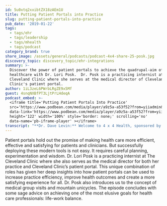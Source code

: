 ```yaml
---
id: 5u0xtq2xxibtZX18zAEm1U
title: Putting Patient Portals into Practice
slug: putting-patient-portals-into-practice
pub_date: '2019-01-22'
tags:
  - tags/ehr
  - tags/leadership
  - tags/mhealth
  - tags/podcast
category_brand: true
share_image: /assets/general/podcasts/podcast-4x4-share-25-posk.jpg
discovery_topic: discovery_topic/ehr-integrations
summary: >-
  Discover the power of patient portals to achieve the quadrupal-aim of
  healthcare with Dr. Lori Posk.  Dr. Posk is a practicing internist at The
  Cleveland Clinic where she serves at the medical director of Cleveland
  Clinic's patient portal.
author: 1iL3zeL6PWrbLRgZE9x5Mf
guest: 4snqNXBfPT3LjtPrLHdeqA
podcast_embed: >-
  <iframe title='Putting Patient Portals Into Practice'
  src='https://www.podbean.com/media/player/a9z5a-a53f52?from=yiiadmin&download=1&version=1'
  data-link='https://www.podbean.com/media/player/a9z5a-a53f52?from=yiiadmin&download=1&version=1'
  height='122' width='100%' style='border: none;' scrolling='no'
  data-name='pb-iframe-player' ></iframe>
transcript: "**Dr. Dave Levin:** Welcome to 4 x 4 Health, sponsored by Sansoro Health. Sansoro Health, integration at the speed of innovation. Check them out at [www.sansorohealth.com](http://www.sansorohealth.com). I’m your host Dr. Dave Levin. Today I’m talking with Lori Posk from the Cleveland Clinic where she plays multiple roles. Dr. Posk is the Medical Director for the Twinsburg Family Health and Surgery Center with over 100 physicians and 400 employees where she also practices Internal Medicine. She’s also an Informatics Leader and Medical Director for the Clinics, Patient Portal based on Epics MyChart. This combination of clinical, administrative and IT responsibilities puts Lori in an unique position to lead work on issues like patient engagement, practice efficiency and improving chronic disease management. Dr. Posk has led key patient facing IT initiatives including Open Notes, the sharing of doctor’s notes with patients, electronic messaging, patient access and test result release. Anyone who has worked on these important and challenging topics know they require careful attention to people, process and technology as well as courage, wisdom and diplomacy. Having worked closely with Lori when I was at Cleveland Clinic, I can personally attest, she has all three. I suspect our listeners will agree after hearing our discussion today. Welcome to 4 x4 Health, Lori.\n\n**Dr. Lori Posk:** Thank you David, thanks for inviting me.\n\n**Dave:** Great! We’re gonna jump right in today. We’re gonna do a series of four questions and I’d like you to take about four minutes to answer each one. So, if you are ready to go, we can get started.\n\n**Lori:** I am.\n\n**Dave:** Alright! The first question, tell us about yourself and your organization.\n\n**Lori:** So, as you noticed, I’m an internal medicine physician and I practice primary care. About thirty percent of my time is spent on seeing patients in the office. I work for the Cleveland Clinic which is a large multi-specialty non-profit organization and we not only have locations in Cleveland but now Florida where expanding, Nevada, we will be opening in London, we have a place in Abu Dhabi and Toronto. So, we’re a pretty vast expansive system with opportunities to serve patients in many different areas. I also like you said, a Medical Director for large Family Health Center that gives me an opportunity to really see workflow and how patients walk through their office experience on a day-to-day basis and then probably what I’m most passionate about is my role as Medical Director for our Patient portal which gives me an opportunity to really improve quality and safety of healthcare.\n\n**Dave:** How are you diving up your time between these three areas, you said you are about thirty percent clinical, is that right?\n\n**Lori:** Yeah and it’s never exactly thirty percent.\n\n**Dave:** Right.\n\n**Lori:** Having the additional administrative time gives me opportunity to add patients and be creative with that time too. I will do video visits, e-visits and other things in between seeing patients in the office but I still see patients in the office. Not only the traditional one-to-one patient visit in the office but I do share medical appointments with my patients too and then all my portal work and other administrative work is divided throughout the day as needs arise and as meetings continue to roll.\n\n**Dave:** We may have to have you come back just to do a deep dive on group visits and shared visits. It’s a…\n\n**Lori:** I’d love to do that.\n\n**Dave:** It’s a topic of interest of mine. How much of your time are you spending on administrative work?\n\n**Lori:** Well, administrative work, depending on how you define that is at least the other seventy percent. Some of it is around operations just on how our Family Health Center works and then the vast majority is around MyChart and how we are impacting workflow, patient experience and many other things that go along with the Patient portal.\n\n**Dave:** It’s interesting to me that you and answering that question, you lumped in if you will the IT work, the portal work. I suppose that’s a reflection of how integrated that is with your view of what you are trying to accomplish and frankly your personal experience of, if you will have it to eat the dog food that you’re making, is that right?\n\n**Lori:** Yeah, but in a very positive way. I mean, I really got interest in the portal because I was looking for a tool to really improve safety, quality, communication, patient experience. So, every single thing that we do every day is impacted by the portal and you, it was initially a clinical tool but now it’s being really used much more as an operational tool to schedule appointments, to show potentially cost estimates on things eventually and many other things that serve other roles besides just showing test results in Open Notes. So, it does impact you know, every really minute of the day that I’m working whether it’s seeing patients or doing things for their Family Health Center or then the MyChart work itself.\n\n**Dave:** Well, knowing all the different things that you’re involved in, this next question might be a bit of a challenge for you but what’s the most important or interesting thing that you’re working on right now?\n\n**Lori:** So, one of the areas I’m really passionate about delivering patient care because I see patients that are tend to be a little bit older, 65 and older as an internal medicine but memory loss cognitive impairment is an area that we are all gonna be impacted about whether we have it personally or whether or not we have family members or friends that will be impacted. So, I’m actually working on a project to implement a cognitive assessment tool on an iPad. This will consist of three different tests that will be delivered to a patient prior to their Medicare Wellness appointment on an annual basis and it consists of measures of episodic memory, processing speed, executive functions, things that are often done by a technician when you have Neuropsych testing, if you are doing a further workup for dementia by a Geriatrician or a Neurologist. However we have incorporated this into an iPad to be a screening tool to, in order to effectively screen patients that may have very early Mild Cognitive Impairment or very early Alzheimer’s disease and so I’ve been working with Dr. Rao at the clinic and his team to implement this and roll it out in our practice and it’s not only about the tool, it’s really about the workflow around that and how we can do that and not just rub patient care but contribute positively to it. So, we’re gonna be actually implementing it very soon.\n\n**Dave:** Oh interesting. So, let’s get a little deeper on this because you know, this is one of those ideas that sounds great in theory and seems at least on the surface like it would be pretty simple, hey, we’ll just hand iPads to patients when they come in and they’ll do this stuff and it will be great but I suspect that it’s a lot more complicated than that, that there’s a lot of devils in the details and so as you said, you’re just getting started but walk us through some of those considerations that might not be so obvious at first glance.\n\n**Lori:** Yes so, really the work that has been done right now, it’s not really about the tool itself, it’s really about the workflow around it. This impacts how patients are being scheduled, the fact that they have to come twenty minutes early, the fact that we need to get the information that we are getting on the iPad into the electronic medical record to act upon right at the point of care and so we are looking at all those different steps and then implementing that before we actually give the patients the tool and just throw out an electronic tool to try. Our goal is really to innovate to decrease burnout, not to increase it. So, I’ve had the benefit of actually having this tool being used in our MS Department at the Cleveland Clinic already. So, they’ve gone before me and been able to kind of iron out some of the things in the workflow and we’re now gonna be implementing in a primary care to do more mass screening, starting with the pilot in my office.\n\n**Dave:** I had a colleague that used to say, I wanna be first in line to go second and there’s a lot of wisdom in that. I think you said a lot of really important things there. I just wanna try to tease the out a little bit. So, it’s really less about the software, I mean not that, that’s not important but there are all these really practical workflow considerations for the office staff, for the patient and as you noted that you know, the informations gotta be delivered in\_ way hat it’s useful to the clinician and doesn’t just become one more burden but I actually can enhance the care. That’s a really tall order. Even the simple basic things of, is the wireless network adequate. Do we have enough iPads, what do we do to keep them charged, whet if one of them breaks, what if we have a patient that shows up but they don’t know how to use it, what if they speak a language that’s not supported? I mean, there’s just a hundred little things in there, it’s again really valuable important work and you’re pointing us towards the kind of transformation that it can lead to but it’s often a lot harder than it looks.\n\n**Lori:** It sure is. We’ve had the benefit of doing patient inner data on tablets for while at the clinic, whether be a PHQ or a GAD-7 or things like that. So, really working on that workflow and learning from some of the mistakes that we made earlier is very important.\n\n**Dave:** Yeah. What do you think is your most important lesson learned so far out of this type of activity?\n\n**Lori:** I think it would be people process technology, always keep that in mind. The technology is really the easy part of all this. It’s the people in the process that you really want to make sure you pay attention and nail down.\n\n**Dave:** Well, I tell you what, regular listeners to this podcast have heard this theme consistently. I refer to it as the Iron Triangle. I’ve never seen a significant be successful without attention to all three, so good on you. If you just joined us, you’re listening to 4 x 4 Health, I’m your host Dr. Dave Levin. We are talking today with Lori Posk from the Cleveland Clinic where she is a practicing Internist and Medical Director for the Twinsburg Family Health and Surgery Center and for the Clinic’s Patient portal. For question three before you answer, I want to remind you Lori, this is a family show, it’s PG-13.\n\n**Lori:** Thank you.\n\n**Dave:** But we’d like to hear what’s your pet peeve or favorite rant these days?\n\n**Lori:** Well, I’ll pick one and it’s actually similar to some of the things we actually just talked about, really around workflow and how we are delivering care to patients but one of my biggest concerns right now is how we are delivering primary care. We continue to hear that there is a shortage of primary care physicians and how are we gonna address this. Isn’t more medical students said, we wanna get into primary care type residency or hiring more NPs or PAs and I’m not convinced that, that actually is the answer because when you look at it, the care model is still the same. See the patients in the exam room, make adjustments and then see them back again another three to six months. Using a team approach I think is definitely much more valuable and it is being talked about but what I see the biggest advantage is really trying to deliver primary care different with shared medical appointments, with other opportunities for device integration, eventually having algorithms and AI behind\_ a lot of this. So, that the vast majority of patients actually, did I see today one right after the other for 15-20 minute appointments, they really could be taken off my schedule and being cared for differently and then create the opportunity to have open access on my schedule or do the shared medical appointments to other things to deliver care differently. I really think that we don’t necessarily have a crisis on a primary care shortage of providers. I think the crisis really is in the model of care that we’re delivering and so my biggest rant is really to examine this and think about not necessarily hiring a lot more people to do the same thing but to do it differently.\n\n**Dave:** Well, I think that’s a great rant and it resonates really, really deeply with me. I mean, it’s pretty clear, the approaches and processes that got us here aren’t gonna get us to the future. Could you take a minute and just talk a little bit about shared visits? I suspect that many of our listeners are not familiar, only vaguely familiar with that idea.\n\n**Lori:** Yes so, this has actually brought a lot of joy to practice for me. So, short visits are the opportunity to see a group of patients and it maybe anywhere from six to ten for certain medical problems. You can do this actually for physicals, I do mine for the diabetes, hypertension and lipids and the patients meet together as a group after they sign a waiver for confidentiality and then we review their medical problems individually within the group though and then we will go over their lab and we talk about medication changes, lifestyle changes which is often the bulk of my shared medical appointment and we make those adjustments and then we send the patients on their way. The whole visit is about an hour and a half \_and again, most of it is around patient education, insured experiences amongst the patients. Often with me telling patients what to do with their diet and exercise, it’s not as effective as the group itself sharing their experiences and what’s been accessible but we have several of these shared medical appointments at the Cleveland Clinic for many different disease processes and the thing about it is patients really enjoy it and the providers do too. So, it shakes up our day a little bit in a very positive way.\n\n**Dave:** I had the opportunity to get exposed to this a few years ago when I was at Eastern Virginia Medical School and part of what’s so fascinating to me about this topic is so much of what the assumptions might be about while patients won’t like that and you know, turn out to be exactly the opposite and you’ve alluded to a lot of that. I remember observing one of these, it was a diabetic group visit. There was a, you know, it’s a mix of ages and races and everything else and there was a younger guy there who was kind of early on in his diabetes management and he was sitting next to an older gentleman who had had a lower limp amputation and you could just see the impact of this older gentleman speaking to this younger man saying, this is why you really need to take good care and control your diabetes. You know clearly, much more impact than me as the physician delivering that message.\n\n**Lori:** Exactly.\n\n**Dave:** So, it’s a, it’s, as if you’re kind of activating a whole new kind of influence here through these visits. It’s not just about efficiency, it may actually be more effective in some settings. Am I over the top there or is that…?\n\n**Lori:** No, not at all. Completely agree. I mean, patients are a wealth of education and experiences that they can share with other patients. So, that’s what the real value is of this group.\n\n**Dave:** Yeah, and it does seem to have very broad applicability as well that you can use it for many, many different kinds of visits. I suspect some of our listeners might have been taken aback when you said, well, you can do group visits for physicals. Well, it turns out again most of that is about education and general assessment and things. So, it actually can work pretty well.\n\n**Lori:** Exactly. Yeah but just…, yet, nobody undresses them in front of the patients. So…\n\n**Dave:** Yeah, it did exactly. Ha, ha \\[Laughing\\], exactly. Well, so for our last question today, we’d like to hear your most sage advice.\n\n**Lori:** You know, I think my most sage advice is really don’t allow yourself to play the role of a victim. I think often we feel we are the victim of the EMR or victims of our insurance companies or administrative burdens and I would encourage people to really think about this and don’t get into that negative cycle. Take time for yourself to really reflect on where we wanna make an impact, where you feel the negative energy is coming from and how you can make a change and if you do that, I think providers and even other administrative people around you will actually find a lot more joy in delivering the care that we do today. So, I encourage everybody, jump out of that victim role and really be active and make a change in some small way.\n\n**Dave:** Boy, what terrific and sage advice. I mean, we can play the victim or we can empower ourselves. Personally, I’d rather be empowered and seeing problems as opportunities. Now, it’s hard to sustain some days, right. Everybody…, we all have our down moments but it certainly is a much better way to live and I think more productive and I agree with you. I think particularly as physicians, we’ve seeded a lot of our ability to influence things for the good because we were frankly spending too much time having a pity party. I see changes there and I think your advice is really consistent with that. I’d like to probe one other issue with you today if I could and that is the question of balance and part of what I find so interesting and have always admired about you is the apparent balance that you’ve been able to maintain and there’s kind of two dimensions to this for me. The first is, as we’ve talked about today, you’re wearing essentially three different hats in your professional life. You’re a practicing clinician, you’re an administrator for a busy and diverse practice and you’re leading important informatics initiatives but you’ve also got a balanced professional and personal life and like you I’ve been married a long time, I have children. I wanna be really clear, I don’t…, this is not a question to you because of your gender, it’s a question that all of us really should be facing and I’m just wondering if you’d share you know, some of your thoughts about how you maintain balance between your roles at work and also how you maintain balance between your professional and personal life?\n\n**Lori:** Yeah, thank you for asking that question. So, I have been married many years and I do have three children, still have a 12 year old at home and so it is always a challenge to make sure that you’re doing the right thing for each part of your life but I actually don’t believe in a work/life balance. I think that it actually is very difficult to achieve and you are never gonna be there. What I believe in is really work/life integration and so for example, on Saturday mornings I walk with my patients. I get my exercise in and I get to see some patients, not only mine but other patients that come from the Family Health Center. We talk about simple health problems and we walk. Sometimes I’ll bring my kids if they will not sleep in and will come with me. So, I integrate what I do with my life every day, the personal family, as much as you can. There has to be some separation but as much as you can. For school, I don’t volunteer to bake cookies, I volunteer to do science talks instead or simple physical exam skills that I might show the kids and things like that. So, really work on integrating. I think if you’re always trying to strive a perfect balance, you’re never gonna be there and you’re gonna be disappointed because so many times personal life needs to take more of a role and then other times your work needs to take more of your time and so really trying to not always go home everyday thinking that you did fifty percent here and fifty percent there. It’s not necessarily the right approach that I take at least.\n\n**Dave:** What a beautiful and interesting way to think about it and to marry those things together. I’m sorry, I think I interrupted you there.\n\n**Lori:** Oh no, no. I was just gonna say two and then in my work, I mean most of the stuff, all really combines together, the workflow, the Patient portal, the patient experience. I feel very lucky that I am able to have these three different roles that actually all come together to try and create a good patient experience.\n\n**Dave:** And what about ‘me’ time, how does that fit into all of this?\n\n**Lori:** Ha! Well, you may remember I’m a runner. So, I like to get out and go for a long run when I can to clear my mind and then I am an unicyclist too, so that is time on my unicycle that I do long distance or even a little mountain bike unicycling, that there’s nobody else that’s with me, they can’t see. So, I get an opportunity to really think, reflect and exercise at the same time. So, I highly recommend integrating exercise in whatever form into your day, every day gets you an opportunity to clear your mind.\n\n**Dave:** Well again, another example of integration. I would also make sure I heard you correctly, you’re doing an unicycle on a mountain, is that correct?\n\n**Lori:** Yeah so, the mountain sometimes are not as big as you would imagine but there is a thing as mountain bike unicycling and the greatest thing is you fall, you get backup, you try again and we should be doing that in our life every single day.\n\n**Dave:** Well, maybe we can get you to send us a picture that we can include on the website for this episode.\n\n**Lori:** I’d love to.\n\n**Dave:** This has been terrific and really appreciate your time today.\n\n**Lori:** Thank you so much or inviting me and thank you for the great podcast.\n\n**Dave:** We’ve been talking with Lori Posk from the Cleveland Clinic where she is a practicing Internist and serves as Medical Director for the Twinsburg Family Health and Surgery Center and as the Medical Director for the Clinic’s Patient portal. Lori again, thanks for joining us today.\n\n**Lori:** Thank you, Dave.\n\n**Dave:** You’ve been listening to 4 x 4 Health, sponsored by Sansoro Health. Sansoro Health, integration at the speed of innovation. Check them out at [www.sansorohealth.com](http://www.sansorohealth.com). I hope you’ll join us next time for another 4 x 4 discussion with healthcare innovators. Until then, I’m your host Dr. Dave Levin, thanks for listening."
---
```

Patient portals hold out the promise of making health care more efficient, effective and satisfying for patients and clinicians. But successfully deploying these modern tools is not easy. It requires careful planning, experimentation and wisdom. Dr. Lori Posk is a practicing internist at The Cleveland Clinic where she also serves as the medical director for both her practice and Cleveland Clinic’s patient portal. This unique combination of roles has given her deep insights into how patient portals can be used to increase practice efficiency, improve health outcomes and create a more satisfying experience for all. Dr. Posk also introduces us to the concept of medical group visits and mountain unicycles. The episode concludes with some sage advice on achieving one of the most elusive goals for health care professionals: life-work balance.
  
